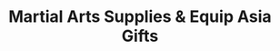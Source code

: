 ---
title: "Martial Arts Supplies & Equip Asia Gifts"
url: /seattle/martial-arts-supplies-and-equip-asia-gifts/
shop: sports
---